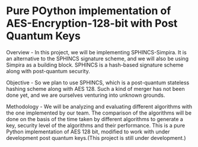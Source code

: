 # Pure POython implementation of AES-Encryption-128-bit with Post Quantum Keys
Overview - In this project, we will be implementing SPHINCS-Simpira. It is an alternative to the SPHINCS signature scheme, and we will also be using Simpira as a building block. SPHINCS is a hash-based signature scheme along with post-quantum security.  

Objective - So we plan to use SPHINCS, which is a post-quantum stateless hashing scheme along with AES 128. Such a kind of merger has not been done yet, and we are ourselves venturing into unknown grounds. 

Methodology - We will be analyzing and evaluating different algorithms with the one implemented by our team. The comparison of the algorithms will be done on the basis of the time taken by different algorithms to generate a key, security level of the algorithms and their performance.
This is a pure Python implementation of AES 128 bit, modified to work with under development post quantum keys.(This project is still under development.)
